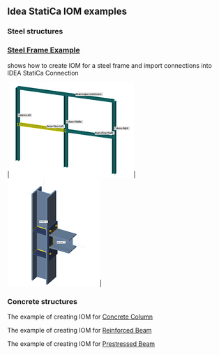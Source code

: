 ## Idea StatiCa IOM examples

### Steel structures

### [Steel Frame Example](iom-steel-connections/steel-frame1.md)
shows how to create IOM for a steel frame and import connections into IDEA StatiCa Connection

|![Steel Frame][steel-frame-1]|![Imported connection][stiffenersWithWelds]|


### Concrete structures

The example of creating IOM for [Concrete Column](rcs/rcs-column.md)

The example of creating IOM for [Reinforced Beam](rcs/rcs-reinforced-beam.md)

The example of creating IOM for [Prestressed Beam](rcs/rcs-prestressed-beam.md)

[steel-frame-1]: iom-steel-connections/Images/structure-thumb.PNG "Steel Frame in IOM"
[stiffenersWithWelds]: iom-steel-connections/Images/stiffenersWithWelds-thumb.PNG "Imported connection from IOM"
[conn-hidden-calculation]: iom-steel-connections/Images/conn-hidden-calculation.PNG "Connection hidden calculation"

